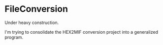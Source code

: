# FileConversion

Under heavy construction.

I'm trying to consolidate the HEX2MIF conversion project into a generalized program.
